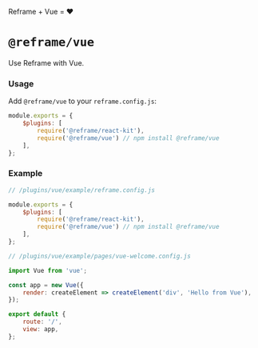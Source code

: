 <!---






    WARNING, READ THIS.
    This is a computed file. Do not edit.
    Edit `/plugins/vue/readme.template.md` instead.












    WARNING, READ THIS.
    This is a computed file. Do not edit.
    Edit `/plugins/vue/readme.template.md` instead.












    WARNING, READ THIS.
    This is a computed file. Do not edit.
    Edit `/plugins/vue/readme.template.md` instead.












    WARNING, READ THIS.
    This is a computed file. Do not edit.
    Edit `/plugins/vue/readme.template.md` instead.












    WARNING, READ THIS.
    This is a computed file. Do not edit.
    Edit `/plugins/vue/readme.template.md` instead.






-->

Reframe + Vue = :heart:

# `@reframe/vue`

Use Reframe with Vue.

### Usage

Add `@reframe/vue` to your `reframe.config.js`:

~~~js
module.exports = {
    $plugins: [
        require('@reframe/react-kit'),
        require('@reframe/vue') // npm install @reframe/vue
    ],
};
~~~

### Example

~~~js
// /plugins/vue/example/reframe.config.js

module.exports = {
    $plugins: [
        require('@reframe/react-kit'),
        require('@reframe/vue') // npm install @reframe/vue
    ],
};
~~~

~~~js
// /plugins/vue/example/pages/vue-welcome.config.js

import Vue from 'vue';

const app = new Vue({
    render: createElement => createElement('div', 'Hello from Vue'),
});

export default {
    route: '/',
    view: app,
};
~~~

<!---






    WARNING, READ THIS.
    This is a computed file. Do not edit.
    Edit `/plugins/vue/readme.template.md` instead.












    WARNING, READ THIS.
    This is a computed file. Do not edit.
    Edit `/plugins/vue/readme.template.md` instead.












    WARNING, READ THIS.
    This is a computed file. Do not edit.
    Edit `/plugins/vue/readme.template.md` instead.












    WARNING, READ THIS.
    This is a computed file. Do not edit.
    Edit `/plugins/vue/readme.template.md` instead.












    WARNING, READ THIS.
    This is a computed file. Do not edit.
    Edit `/plugins/vue/readme.template.md` instead.






-->
